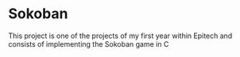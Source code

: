 # Sokoban
This project is one of the projects of my first year within Epitech and consists of implementing the Sokoban game in C
